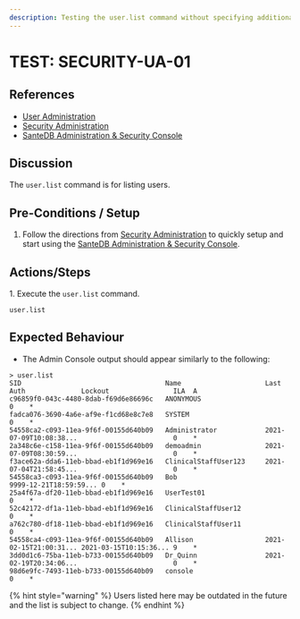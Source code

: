 ```yaml
---
description: Testing the user.list command without specifying additional parameters.
---
```


# TEST: SECURITY-UA-01

## References

* [User Administration](../../../../../../operations/server-administration/santedb-icdr-admin-console/user-administration.md)
* [Security Administration](../../../../../../operations-1/system-administration/security-administration/#demo-environment)&#x20;
* [SanteDB Administration & Security Console](../../../../../../operations/server-administration/santedb-icdr-admin-console/)

## Discussion

The `user.list` command is for listing users.

## Pre-Conditions / Setup

1. Follow the directions from [Security Administration](../../../../../../operations-1/system-administration/security-administration/#demo-environment) to quickly setup and start using the [SanteDB Administration & Security Console](../../../../../../operations/server-administration/santedb-icdr-admin-console/).

## Actions/Steps

1\. Execute the `user.list` command.

```
user.list
```

## Expected Behaviour

* The Admin Console output should appear similarly to the following:

```
> user.list
SID                                    Name                     Last Auth              Lockout                ILA  A
c96859f0-043c-4480-8dab-f69d6e86696c   ANONYMOUS                                                              0    *
fadca076-3690-4a6e-af9e-f1cd68e8c7e8   SYSTEM                                                                 0    *
54558ca2-c093-11ea-9f6f-00155d640b09   Administrator            2021-07-09T10:08:38...                        0    *
2a348c6e-c158-11ea-9f6f-00155d640b09   demoadmin                2021-07-09T08:30:59...                        0    *
f3ace62a-dda6-11eb-bbad-eb1f1d969e16   ClinicalStaffUser123     2021-07-04T21:58:45...                        0    *
54558ca3-c093-11ea-9f6f-00155d640b09   Bob                                             9999-12-21T18:59:59... 0    *
25a4f67a-df20-11eb-bbad-eb1f1d969e16   UserTest01                                                             0    *
52c42172-df1a-11eb-bbad-eb1f1d969e16   ClinicalStaffUser12                                                    0    *
a762c780-df18-11eb-bbad-eb1f1d969e16   ClinicalStaffUser11                                                    0    *
54558ca4-c093-11ea-9f6f-00155d640b09   Allison                  2021-02-15T21:00:31... 2021-03-15T10:15:36... 9    *
3dd0d1c6-75ba-11eb-b733-00155d640b09   Dr_Quinn                 2021-02-19T20:34:06...                        0    *
98d6e9fc-7493-11eb-b733-00155d640b09   console                                                                0    *
```

{% hint style="warning" %}
Users listed here may be outdated in the future and the list is subject to change.
{% endhint %}
